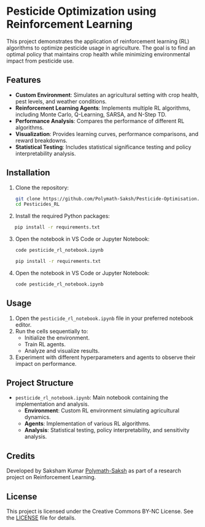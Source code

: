 # Pesticide Optimization using Reinforcement Learning

This project demonstrates the application of reinforcement learning (RL) algorithms to optimize pesticide usage in agriculture. The goal is to find an optimal policy that maintains crop health while minimizing environmental impact from pesticide use.

## Features

- **Custom Environment**: Simulates an agricultural setting with crop health, pest levels, and weather conditions.
- **Reinforcement Learning Agents**: Implements multiple RL algorithms, including Monte Carlo, Q-Learning, SARSA, and N-Step TD.
- **Performance Analysis**: Compares the performance of different RL algorithms.
- **Visualization**: Provides learning curves, performance comparisons, and reward breakdowns.
- **Statistical Testing**: Includes statistical significance testing and policy interpretability analysis.

## Installation

1. Clone the repository:

   ```bash
   git clone https://github.com/Polymath-Saksh/Pesticide-Optimisation.git
   cd Pesticides_RL
   ```

2. Install the required Python packages:

```bash
   pip install -r requirements.txt
```

3. Open the notebook in VS Code or Jupyter Notebook:

   ```bash
   code pesticide_rl_notebook.ipynb
   ```

   ```bash
   pip install -r requirements.txt
   ```

4. Open the notebook in VS Code or Jupyter Notebook:

   ```bash
   code pesticide_rl_notebook.ipynb
   ```

## Usage

1. Open the `pesticide_rl_notebook.ipynb` file in your preferred notebook editor.
2. Run the cells sequentially to:
   - Initialize the environment.
   - Train RL agents.
   - Analyze and visualize results.
3. Experiment with different hyperparameters and agents to observe their impact on performance.

## Project Structure

- `pesticide_rl_notebook.ipynb`: Main notebook containing the implementation and analysis.
  - **Environment**: Custom RL environment simulating agricultural dynamics.
  - **Agents**: Implementation of various RL algorithms.
  - **Analysis**: Statistical testing, policy interpretability, and sensitivity analysis.

## Credits

Developed by Saksham Kumar [Polymath-Saksh](https://github.com/Polymath-Saksh) as part of a research project on Reinforcement Learning.

## License

This project is licensed under the Creative Commons BY-NC License. See the [LICENSE](LICENSE) file for details.
